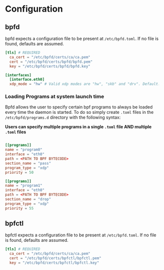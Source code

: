 Configuration
=============

## bpfd

bpfd expects a configuration file to be present at `/etc/bpfd.toml`.
If no file is found, defaults are assumed.

```toml
[tls] # REQUIRED
  ca_cert = "/etc/bpfd/certs/ca/ca.pem"
  cert = "/etc/bpfd/certs/bpfd/bpfd.pem"
  key = "/etc/bpfd/certs/bpfd/bpfd.key"

[interfaces]
  [interface.eth0]
  xdp_mode = "hw" # Valid xdp modes are "hw", "skb" and "drv". Default: "skb".
```

### Loading Programs at system launch time

Bpfd allows the user to specify certain bpf programs to always be loaded every time the daemon is started. To do so simply
create `.toml` files in the `/etc/bpfd/programs.d` directory with the following syntax:

**Users can specify multiple programs in a single `.toml` file AND multiple `.toml` files** 

```toml

[[programs]]
name = "program0"
interface = "eth0"
path = <PATH TO BPF BYTECODE>
section_name = "pass"
program_type = "xdp"
priority = 50

[[programs]]
name = "program1"
interface = "eth0"
path = <PATH TO BPF BYTECODE>
section_name = "drop"
program_type = "xdp"
priority = 55

```


## bpfctl

bpfctl expects a configuration file to be present at `/etc/bpfd.toml`.
If no file is found, defaults are assumed.

```toml
[tls] # REQUIRED
  ca_cert = "/etc/bpfd/certs/ca/ca.pem"
  cert = "/etc/bpfd/certs/bpfctl/bpfctl.pem"
  key = "/etc/bpfd/certs/bpfctl/bpfctl.key"
```
